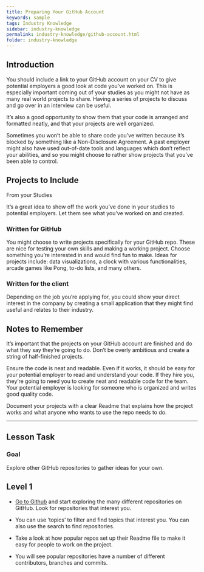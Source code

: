 ```yaml
---
title: Preparing Your GitHub Account
keywords: sample
tags: Industry Knowledge
sidebar: industry-knowledge
permalink: industry-knowledge/github-account.html
folder: industry-knowledge
---
```


## Introduction

You should include a link to your GitHub account on your CV to give potential employers a good look at code you’ve worked on. This is especially important coming out of your studies as you might not have as many real world projects to share. Having a series of projects to discuss and go over in an interview can be useful.

It’s also a good opportunity to show them that your code is arranged and formatted neatly, and that your projects are well organized.

Sometimes you won’t be able to share code you’ve written because it’s blocked by something like a Non-Disclosure Agreement. A past employer might also have used out-of-date tools and languages which don’t reflect your abilities, and so you might choose to rather show projects that you’ve been able to control.

## Projects to Include

From your Studies

It’s a great idea to show off the work you’ve done in your studies to potential employers. Let them see what you’ve worked on and created.

### Written for GitHub

You might choose to write projects specifically for your GitHub repo. These are nice for testing your own skills and making a working project. Choose something you’re interested in and would find fun to make. Ideas for projects include: data visualizations, a clock with various functionalities, arcade games like Pong, to-do lists, and many others.

### Written for the client

Depending on the job you’re applying for, you could show your direct interest in the company by creating a small application that they might find useful and relates to their industry.

## Notes to Remember

It’s important that the projects on your GitHub account are finished and do what they say they’re going to do. Don’t be overly ambitious and create a string of half-finished projects.

Ensure the code is neat and readable. Even if it works, it should be easy for your potential employer to read and understand your code. If they hire you, they’re going to need you to create neat and readable code for the team. Your potential employer is looking for someone who is organized and writes good quality code.

Document your projects with a clear Readme that explains how the project works and what anyone who wants to use the repo needs to do.

<hr>

## Lesson Task

### Goal

Explore other GitHub repositories to gather ideas for your own.

## Level 1

- [Go to Github](https://github.com/explore) and start exploring the many different repositories on GitHub. Look for repositories that interest you.

- You can use ‘topics’ to filter and find topics that interest you. You can also use the search to find repositories.

- Take a look at how popular repos set up their Readme file to make it easy for people to work on the project.

- You will see popular repositories have a number of different contributors, branches and commits.
